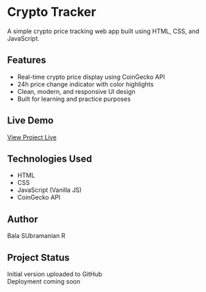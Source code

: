 # Crypto Tracker

A simple crypto price tracking web app built using HTML, CSS, and JavaScript.

## Features
- Real-time crypto price display using CoinGecko API
- 24h price change indicator with color highlights
- Clean, modern, and responsive UI design
- Built for learning and practice purposes

## Live Demo
[View Project Live]()

## Technologies Used
- HTML
- CSS
- JavaScript (Vanilla JS)
- CoinGecko API

## Author
Bala SUbramanian R

## Project Status
Initial version uploaded to GitHub  
Deployment coming soon

